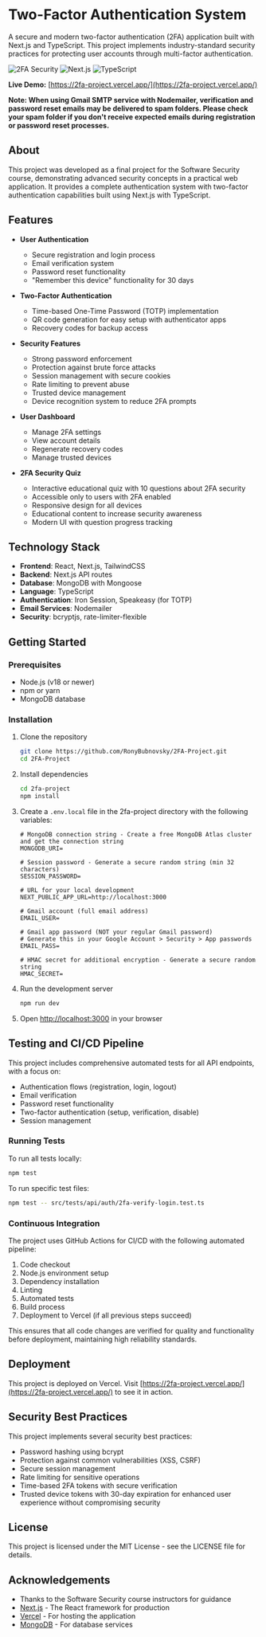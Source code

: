 # Two-Factor Authentication System

A secure and modern two-factor authentication (2FA) application built with Next.js and TypeScript. This project implements industry-standard security practices for protecting user accounts through multi-factor authentication.

![2FA Security](https://img.shields.io/badge/Security-2FA-green)
![Next.js](https://img.shields.io/badge/Built%20with-Next.js-black)
![TypeScript](https://img.shields.io/badge/Language-TypeScript-blue)

**Live Demo:** [https://2fa-project.vercel.app/](https://2fa-project.vercel.app/)

**Note: When using Gmail SMTP service with Nodemailer, verification and password reset emails may be delivered to spam folders. Please check your spam folder if you don't receive expected emails during registration or password reset processes.**

## About

This project was developed as a final project for the Software Security course, demonstrating advanced security concepts in a practical web application. It provides a complete authentication system with two-factor authentication capabilities built using Next.js with TypeScript.

## Features

- **User Authentication**
  - Secure registration and login process
  - Email verification system
  - Password reset functionality
  - "Remember this device" functionality for 30 days
- **Two-Factor Authentication**
  - Time-based One-Time Password (TOTP) implementation
  - QR code generation for easy setup with authenticator apps
  - Recovery codes for backup access
- **Security Features**

  - Strong password enforcement
  - Protection against brute force attacks
  - Session management with secure cookies
  - Rate limiting to prevent abuse
  - Trusted device management
  - Device recognition system to reduce 2FA prompts

- **User Dashboard**

  - Manage 2FA settings
  - View account details
  - Regenerate recovery codes
  - Manage trusted devices

- **2FA Security Quiz**
  - Interactive educational quiz with 10 questions about 2FA security
  - Accessible only to users with 2FA enabled
  - Responsive design for all devices
  - Educational content to increase security awareness
  - Modern UI with question progress tracking

## Technology Stack

- **Frontend**: React, Next.js, TailwindCSS
- **Backend**: Next.js API routes
- **Database**: MongoDB with Mongoose
- **Language**: TypeScript
- **Authentication**: Iron Session, Speakeasy (for TOTP)
- **Email Services**: Nodemailer
- **Security**: bcryptjs, rate-limiter-flexible

## Getting Started

### Prerequisites

- Node.js (v18 or newer)
- npm or yarn
- MongoDB database

### Installation

1. Clone the repository

   ```bash
   git clone https://github.com/RonyBubnovsky/2FA-Project.git
   cd 2FA-Project
   ```

2. Install dependencies

   ```bash
   cd 2fa-project
   npm install
   ```

3. Create a `.env.local` file in the 2fa-project directory with the following variables:

   ```
   # MongoDB connection string - Create a free MongoDB Atlas cluster and get the connection string
   MONGODB_URI=

   # Session password - Generate a secure random string (min 32 characters)
   SESSION_PASSWORD=

   # URL for your local development
   NEXT_PUBLIC_APP_URL=http://localhost:3000

   # Gmail account (full email address)
   EMAIL_USER=

   # Gmail app password (NOT your regular Gmail password)
   # Generate this in your Google Account > Security > App passwords
   EMAIL_PASS=

   # HMAC secret for additional encryption - Generate a secure random string
   HMAC_SECRET=
   ```

4. Run the development server

   ```bash
   npm run dev
   ```

5. Open [http://localhost:3000](http://localhost:3000) in your browser

## Testing and CI/CD Pipeline

This project includes comprehensive automated tests for all API endpoints, with a focus on:

- Authentication flows (registration, login, logout)
- Email verification
- Password reset functionality
- Two-factor authentication (setup, verification, disable)
- Session management

### Running Tests

To run all tests locally:

```bash
npm test
```

To run specific test files:

```bash
npm test -- src/tests/api/auth/2fa-verify-login.test.ts
```

### Continuous Integration

The project uses GitHub Actions for CI/CD with the following automated pipeline:

1. Code checkout
2. Node.js environment setup
3. Dependency installation
4. Linting
5. Automated tests
6. Build process
7. Deployment to Vercel (if all previous steps succeed)

This ensures that all code changes are verified for quality and functionality before deployment, maintaining high reliability standards.

## Deployment

This project is deployed on Vercel. Visit [https://2fa-project.vercel.app/](https://2fa-project.vercel.app/) to see it in action.

## Security Best Practices

This project implements several security best practices:

- Password hashing using bcrypt
- Protection against common vulnerabilities (XSS, CSRF)
- Secure session management
- Rate limiting for sensitive operations
- Time-based 2FA tokens with secure verification
- Trusted device tokens with 30-day expiration for enhanced user experience without compromising security

## License

This project is licensed under the MIT License - see the LICENSE file for details.

## Acknowledgements

- Thanks to the Software Security course instructors for guidance
- [Next.js](https://nextjs.org/) - The React framework for production
- [Vercel](https://vercel.com/) - For hosting the application
- [MongoDB](https://www.mongodb.com/) - For database services
